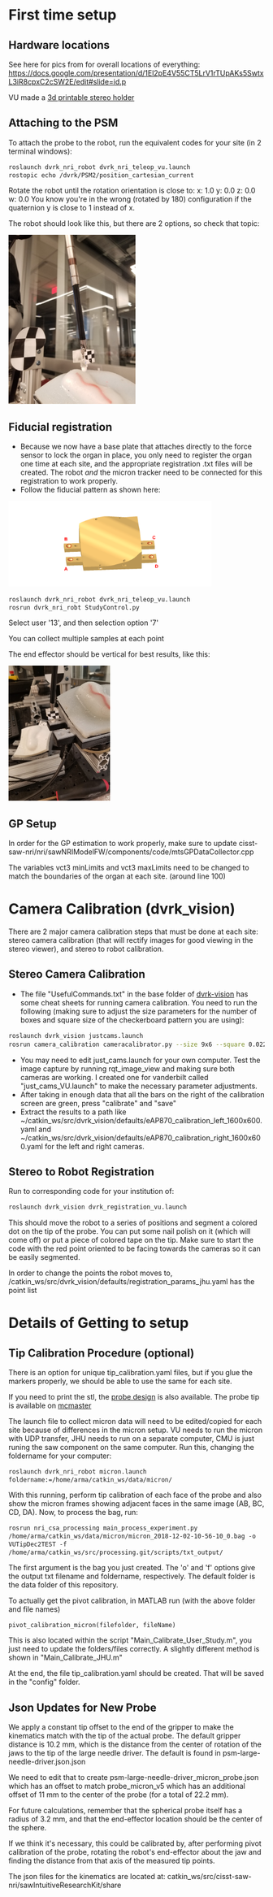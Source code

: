 # First time setup

## Hardware locations
See here for pics from for overall locations of everything: https://docs.google.com/presentation/d/1El2pE4V55CT5LrV1rTUpAKs5SwtxL3iR8cpxC2cSW2E/edit#slide=id.p

VU made a [3d printable stereo holder](https://github.com/rmyasin/NRI-CSA_Data_Processing/blob/master/data/UserStudy3DPrints/eys3dstereoholder.stl)

## Attaching to the PSM
To attach the probe to the robot, run the equivalent codes for your site (in 2 terminal windows): 

```
roslaunch dvrk_nri_robot dvrk_nri_teleop_vu.launch
rostopic echo /dvrk/PSM2/position_cartesian_current
```

Rotate the robot until the rotation orientation is close to:
x: 1.0
y: 0.0
z: 0.0
w: 0.0
You know you're in the wrong (rotated by 180) configuration if the quaternion y is close to 1 instead of x.

The robot should look like this, but there are 2 options, so check that topic:

<img src="https://raw.githubusercontent.com/rmyasin/NRI-CSA_Data_Processing/master/documentation/micron_attach_pose.jpg" alt="attachment_pose" width="250"/>

## Fiducial registration
 * Because we now have a base plate that attaches directly to the force sensor to lock the organ in place, you only need to register the organ one time at each site, and the appropriate registration .txt files will be created. The robot *and* the micron tracker need to be connected for this registration to work properly.
 * Follow the fiducial pattern as shown here:
<img src="https://raw.githubusercontent.com/rmyasin/NRI-CSA_Data_Processing/master/documentation/Kidney_holder_user_study.png" alt="reg_pts" width="400"/>

```
roslaunch dvrk_nri_robot dvrk_nri_teleop_vu.launch
rosrun dvrk_nri_robt StudyControl.py
```

Select user '13', and then selection option '7'

You can collect multiple samples at each point

The end effector should be vertical for best results, like this: 

<img src="https://raw.githubusercontent.com/rmyasin/NRI-CSA_Data_Processing/master/documentation/tip_registration.jpg" alt="tip_reg" width="200"/>



## GP Setup
In order for the GP estimation to work properly, make sure to update
cisst-saw-nri/nri/sawNRIModelFW/components/code/mtsGPDataCollector.cpp

The variables vct3 minLimits and vct3 maxLimits need to be changed to match the boundaries of the organ at each site. (around line 100)

# Camera Calibration (dvrk_vision)

There are 2 major camera calibration steps that must be done at each site: stereo camera calibration (that will rectify images for good viewing in the stereo viewer), and stereo to robot calibration.

## Stereo Camera Calibration

* The file "UsefulCommands.txt" in the base folder of [dvrk-vision](https://github.com/gnastacast/dvrk_vision) has some cheat sheets for running camera calibration. You need to run the following (making sure to adjust the size parameters for the number of boxes and square size of the checkerboard pattern you are using):

```sh
roslaunch dvrk_vision justcams.launch
rosrun camera_calibration cameracalibrator.py --size 9x6 --square 0.02286 right:=/stereo/right/image_raw left:=/stereo/left/image_raw left_camera:=/stereo/left right_camera:=/stereo/right --approximate=0.01 --fix-principal-point
```

* You may need to edit just_cams.launch for your own computer. Test the image capture by running rqt_image_view and making sure both cameras are working. I created one for vanderbilt called "just_cams_VU.launch" to make the necessary parameter adjustments.
* After taking in enough data that all the bars on the right of the calibration screen are green, press "calibrate" and "save"
* Extract the results to a path like ~/catkin_ws/src/dvrk_vision/defaults/eAP870_calibration_left_1600x600.yaml and ~/catkin_ws/src/dvrk_vision/defaults/eAP870_calibration_right_1600x600.yaml for the left and right cameras.

## Stereo to Robot Registration
Run to corresponding code for your institution of:

```sh
roslaunch dvrk_vision dvrk_registration_vu.launch
```

This should move the robot to a series of positions and segment a colored dot on the tip of the probe. You can put some nail polish on it (which will come off) or put a piece of colored tape on the tip. Make sure to start the code with the red point oriented to be facing towards the cameras so it can be easily segmented.

In order to change the points the robot moves to, /catkin_ws/src/dvrk_vision/defaults/registration_params_jhu.yaml has the point list


# Details of Getting to setup
## Tip Calibration Procedure (optional)
There is an option for unique tip_calibration.yaml files, but if you glue the markers properly, we should be able to use the same for each site.

If you need to print the stl, the [probe design](https://github.com/vu-arma-dev/cpd-registration/tree/master/userstudy_data/UserStudy3DPrints) is also available. The probe tip is available on [mcmaster](https://www.mcmaster.com/9614K24)

The launch file to collect micron data will need to be edited/copied for each site because of differences in the micron setup. VU needs to run the micron with UDP transfer, JHU needs to run on a separate computer, CMU is just runing the saw component on the same computer. Run this, changing the foldername for your computer:

```
roslaunch dvrk_nri_robot micron.launch foldername:=/home/arma/catkin_ws/data/micron/
```

With this running, perform tip calibration of each face of the probe and also show the micron frames showing adjacent faces in the same image (AB, BC, CD, DA). Now, to process the bag, run:

```
rosrun nri_csa_processing main_process_experiment.py /home/arma/catkin_ws/data/micron/micron_2018-12-02-10-56-10_0.bag -o VUTipDec2TEST -f /home/arma/catkin_ws/src/processing.git/scripts/txt_output/
```

The first argument is the bag you just created. The 'o' and 'f' options give the output txt filename and foldername, respectively. The default folder is the data folder of this repository.

To actually get the pivot calibration, in MATLAB run (with the above folder and file names)

```
pivot_calibration_micron(filefolder, fileName)
```

This is also located within the script "Main_Calibrate_User_Study.m", you just need to update the folders/files correctly. A slightly different method is shown in "Main_Calibrate_JHU.m"

At the end, the file tip_calibration.yaml should be created. That will be saved in the "config" folder.

## Json Updates for New Probe
We apply a constant tip offset to the end of the gripper to make the kinematics match with the tip of the actual probe. The default gripper distance is 10.2 mm, which is the distance from the center of rotation of the jaws to the tip of the large needle driver. The default is found in psm-large-needle-driver.json.json

We need to edit that to create psm-large-needle-driver_micron_probe.json which has an offset to match probe_micron_v5 which has an additional offset of 11 mm to the center of the probe (for a total of 22.2 mm). 

For future calculations, remember that the spherical probe itself has a radius of 3.2 mm, and that the end-effector location should be the center of the sphere.
 
If we think it's necessary, this could be calibrated by, after performing pivot calibration of the probe, rotating the robot's end-effector about the jaw and finding the distance from that axis of the measured tip points.

The json files for the kinematics are located at:
catkin_ws/src/cisst-saw-nri/sawIntuitiveResearchKit/share
